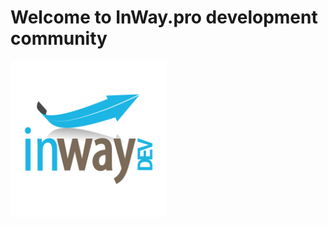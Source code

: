 # Welcome to InWay.pro development community

<img src="/profile/logog4v2-dev-simple-square-hdpi-optimized.svg" width="250" />
